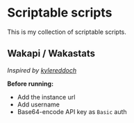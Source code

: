 # Scriptable scripts

This is my collection of scriptable scripts.

## Wakapi / Wakastats

*Inspired by [kylereddoch](https://github.com/kylereddoch/scriptable/blob/main/src/WakaStats.js)*

**Before running:** 

 - Add the instance url
 - Add username
 - Base64-encode API key as `Basic` auth

